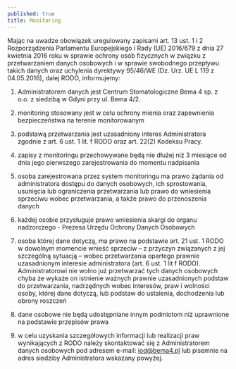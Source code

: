 ```yaml
---
published: true
title: Monitoring
---
```


Mając na uwadze obowiązek uregulowany zapisami art. 13 ust. 1 i 2 Rozporządzenia Parlamentu Europejskiego i Rady (UE) 2016/679 z dnia 27 kwietnia 2016 roku w sprawie ochrony osób fizycznych w związku z przetwarzaniem danych osobowych i w sprawie swobodnego przepływu takich danych oraz uchylenia dyrektywy 95/46/WE (Dz. Urz. UE L 119 z 04.05.2016), dalej RODO, informujemy:

1) Administratorem danych jest Centrum Stomatologiczne Bema 4 sp. z o.o. z siedzibą w Gdyni przy ul. Bema 4/2.

2) monitoring stosowany jest w celu ochrony mienia oraz zapewnienia bezpieczeństwa na terenie monitorowanym

3) podstawą przetwarzania jest uzasadniony interes Administratora zgodnie z art. 6 ust. 1 lit. f RODO oraz art. 22(2) Kodeksu Pracy.

4) zapisy z monitoringu przechowywane będą nie dłużej niż 3 miesiące od dnia jego pierwszego zarejestrowania do momentu nadpisania

5) osoba zarejestrowana przez system monitoringu ma prawo żądania od administratora dostępu do danych osobowych, ich sprostowania, usunięcia lub ograniczenia przetwarzania lub prawo do wniesienia sprzeciwu wobec przetwarzania, a także prawo do przenoszenia danych

6) każdej osobie przysługuje prawo wniesienia skargi do organu nadzorczego - Prezesa Urzędu Ochrony Danych Osobowych

7) osoba której dane dotyczą, ma prawo na podstawie art. 21 ust. 1 RODO w dowolnym momencie wnieść sprzeciw – z przyczyn związanych z jej szczególną sytuacją – wobec przetwarzania opartego prawnie uzasadnionym interesie administratora (art. 6 ust. 1 lit f RODO). Administratorowi nie wolno już przetwarzać tych danych osobowych chyba że wykaże on istnienie ważnych prawnie uzasadnionych podstaw do przetwarzania, nadrzędnych wobec interesów, praw i wolności osoby, której dane dotyczą, lub podstaw do ustalenia, dochodzenia lub obrony roszczeń

8) dane osobowe nie będą udostępniane innym podmiotom niż uprawnione na podstawie przepisów prawa

9) w celu uzyskania szczegółowych informacji lub realizacji praw wynikających z RODO należy skontaktować się z Administratorem danych osobowych pod adresem e-mail: iod@bema4.pl lub pisemnie na adres siedziby Administratora wskazany powyżej.
